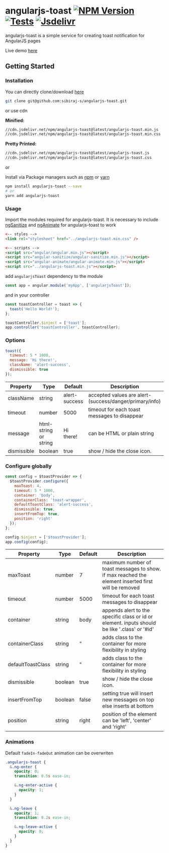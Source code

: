 # angularjs-toast [![NPM Version](https://img.shields.io/npm/v/angularjs-toast.svg)](https://www.npmjs.com/package/angularjs-toast) [![Tests](https://github.com/sibiraj-s/angularjs-toast/workflows/Tests/badge.svg)](https://github.com/sibiraj-s/angularjs-toast/actions) [![Jsdelivr](https://data.jsdelivr.com/v1/package/npm/angularjs-toast/badge?style=rounded)](https://www.jsdelivr.com/package/npm/angularjs-toast)

angularjs-toast is a simple service for creating toast notification for AngularJS pages

Live demo [here][demo]

## Getting Started

### Installation

You can directly clone/download [here][angularjs-toast]

```bash
git clone git@github.com:sibiraj-s/angularjs-toast.git
```

or use cdn

**Minified:**

```bash
//cdn.jsdelivr.net/npm/angularjs-toast@latest/angularjs-toast.min.js
//cdn.jsdelivr.net/npm/angularjs-toast@latest/angularjs-toast.min.css
```

**Pretty Printed:**

```bash
//cdn.jsdelivr.net/npm/angularjs-toast@latest/angularjs-toast.js
//cdn.jsdelivr.net/npm/angularjs-toast@latest/angularjs-toast.css
```

or

Install via Package managers such as [npm][npm] or [yarn][yarn]

```bash
npm install angularjs-toast --save
# or
yarn add angularjs-toast
```

### Usage

Import the modules required for angularjs-toast. It is necessary to include [ngSanitize][ngsanitize] and [ngAnimate][nganimate] for angularjs-toast to work

```html
<-- styles -->
<link rel="stylesheet" href="../angularjs-toast.min.css" />

<-- scripts -->
<script src="angular/angular.min.js"></script>
<script src="angular-sanitize/angular-sanitize.min.js"></script>
<script src="angular-animate/angular-animate.min.js"></script>
<script src="../angularjs-toast.min.js"></script>
```

add `angularjsToast` dependency to the module

```js
const app = angular.module('myApp', ['angularjsToast']);
```

and in your controller

```js
const toastController = toast => {
  toast('Hello World!');
};

toastController.$inject = ['toast'];
app.controller('toastController', toastController);
```

### Options

```js
toast({
  timeout: 5 * 1000,
  message: 'Hi there!',
  className: 'alert-success',
  dismissible: true
});
```

| Property    | Type                  | Default       | Description                                             |
| ----------- | --------------------- | ------------- | ------------------------------------------------------- |
| className   | string                | alert-success | accepted values are alert-(success/danger/primary/info) |
| timeout     | number                | 5000          | timeout for each toast messages to disappear            |
| message     | html-string or string | Hi there!     | can be HTML or plain string                             |
| dismissible | boolean               | true          | show / hide the close icon.                             |

### Configure globally

```js
const config = $toastProvider => {
  $toastProvider.configure({
    maxToast: 4,
    timeout: 5 * 1000,
    container: 'body',
    containerClass: 'toast-wrapper',
    defaultToastClass: 'alert-success',
    dismissible: true,
    insertFromTop: true,
    position: 'right'
  });
};

config.$inject = ['$toastProvider'];
app.config(config);
```

| Property          | Type    | Default | Description                                                                                         |
| ----------------- | ------- | ------- | --------------------------------------------------------------------------------------------------- |
| maxToast          | number  | 7       | maximum number of toast messages to show. if max reached the element inserted first will be removed |
| timeout           | number  | 5000    | timeout for each toast messages to disappear                                                        |
| container         | string  | body    | appends alert to the specific class or id or element. inputs should be like '.class' or '#id'       |
| containerClass    | string  | "       | adds class to the container for more flexibility in styling                                         |
| defaultToastClass | string  | "       | adds class to the container for more flexibility in styling                                         |
| dismissible       | boolean | true    | show / hide the close icon.                                                                         |
| insertFromTop     | boolean | false   | setting true will insert new messages on top else inserts at bottom                                 |
| position          | string  | right   | position of the element can be 'left', 'center' and 'right'                                         |

### Animations

Default `fadeIn-fadeOut` animation can be overwriten

```scss
.angularjs-toast {
  &.ng-enter {
    opacity: 0;
    transition: 0.5s ease-in;

    &.ng-enter-active {
      opacity: 1;
    }
  }

  &.ng-leave {
    opacity: 1;
    transition: 0.2s ease-in;

    &.ng-leave-active {
      opacity: 0;
    }
  }
}
```

[nganimate]: https://docs.angularjs.org/api/ngAnimate
[ngsanitize]: https://docs.angularjs.org/api/ngSanitize
[npm]: https://www.npmjs.com/
[yarn]: https://yarnpkg.com/lang/en/
[github]: https://sibiraj-s.github.io/
[ngx-notifier]: https://github.com/sibiraj-s/ngx-notifier
[angularjs-toast]: https://github.com/sibiraj-s/angularjs-toast
[demo]: https://sibiraj-s.github.io/angularjs-toast/
